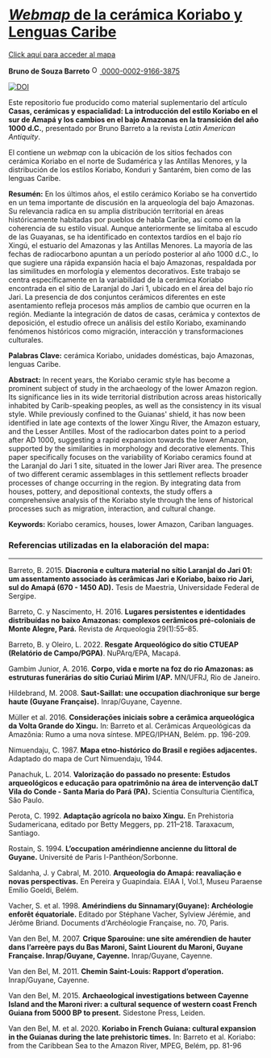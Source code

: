 # <a href="https://barretobrunosb.github.io/mapa-koriabo/">*Webmap* de la cerámica Koriabo y Lenguas Caribe</a>
<a href="https://barretobrunosb.github.io/mapa-koriabo/">Click aquí para acceder al mapa</a>

**Bruno de Souza Barreto** <a href="https://orcid.org/0000-0002-9166-3875">
<img alt="ORCID logo" src="https://info.orcid.org/wp-content/uploads/2019/11/orcid_16x16.png" width="16" height="16" />
0000-0002-9166-3875
</a>


[![DOI](https://zenodo.org/badge/670832047.svg)](https://zenodo.org/badge/latestdoi/670832047)

Este repositorio fue producido como material suplementario del artículo **Casas, cerámicas y espacialidad: La introducción del estilo Koriabo en el sur de Amapá y los cambios en el bajo Amazonas en la transición del año 1000 d.C.**, presentado por Bruno Barreto a la revista *Latin American Antiquity*.

El contiene un *webmap* con la ubicación de los sitios fechados con cerámica Koriabo en el norte de Sudamérica y las Antillas Menores, y la distribución de los estilos Koriabo, Konduri y Santarém, bien como de las lenguas Caribe.

**Resumén:** En los últimos años, el estilo cerámico Koriabo se ha convertido en un tema importante de discusión en la arqueología del bajo Amazonas. Su relevancia radica en su amplia distribución territorial en áreas históricamente habitadas por pueblos de habla Caribe, así como en la coherencia de su estilo visual. Aunque anteriormente se limitaba al escudo de las Guayanas, se ha identificado en contextos tardíos en el bajo río Xingú, el estuario del Amazonas y las Antillas Menores. La mayoría de las fechas de radiocarbono apuntan a un período posterior al año 1000 d.C., lo que sugiere una rápida expansión hacia el bajo Amazonas, respaldada por las similitudes en morfología y elementos decorativos. Este trabajo se centra específicamente en la variabilidad de la cerámica Koriabo encontrada en el sitio de Laranjal do Jari 1, ubicado en el área del bajo río Jari. La presencia de dos conjuntos cerámicos diferentes en este asentamiento refleja procesos más amplios de cambio que ocurren en la región. Mediante la integración de datos de casas, cerámica y contextos de deposición, el estudio ofrece un análisis del estilo Koriabo, examinando fenómenos históricos como migración, interacción y transformaciones culturales.

**Palabras Clave:** cerámica Koriabo, unidades domésticas, bajo Amazonas, lenguas Caribe.

**Abstract:** In recent years, the Koriabo ceramic style has become a prominent subject of study in the archaeology of the lower Amazon region. Its significance lies in its wide territorial distribution across areas historically inhabited by Carib-speaking peoples, as well as the consistency in its visual style. While previously confined to the Guianas' shield, it has now been identified in late age contexts of the lower Xingu River, the Amazon estuary, and the Lesser Antilles. Most of the radiocarbon dates point to a period after AD 1000, suggesting a rapid expansion towards the lower Amazon, supported by the similarities in morphology and decorative elements. This paper specifically focuses on the variability of Koriabo ceramics found at the Laranjal do Jari 1 site, situated in the lower Jari River area. The presence of two different ceramic assemblages in this settlement reflects broader processes of change occurring in the region. By integrating data from houses, pottery, and depositional contexts, the study offers a comprehensive analysis of the Koriabo style through the lens of historical processes such as migration, interaction, and cultural change.

**Keywords:** Koriabo ceramics, houses, lower Amazon, Cariban languages.


### **Referencias utilizadas en la elaboración del mapa:**
---------------------------------------------------------------------------------------------------------------------------------------------------------------------------------------------------------------

Barreto, B. 2015. **Diacronia e cultura material no sítio Laranjal do Jari 01: um assentamento associado às cerâmicas Jari e Koriabo, baixo rio Jari, sul do Amapá (670 - 1450 AD).** Tesis de Maestria, Universidade Federal de Sergipe.

Barreto, C. y Nascimento, H. 2016. **Lugares persistentes e identidades distribuídas no baixo Amazonas: complexos cerâmicos pré-coloniais de Monte Alegre, Pará.** Revista de Arqueologia 29(1):55–85.

Barreto, B. y Oleiro, L. 2022. **Resgate Arqueológico do sítio CTUEAP (Relatório de Campo/PGPA)**. NuPArq/EPA, Macapá.

Gambim Junior, A. 2016. **Corpo, vida e morte na foz do rio Amazonas: as estruturas funerárias do sítio Curiaú Mirim I/AP.** MN/UFRJ, Rio de Janeiro.

Hildebrand, M. 2008. **Saut-Saillat: une occupation diachronique sur berge haute (Guyane Française).** Inrap/Guyane, Cayenne.

Müller et al. 2016. **Considerações iniciais sobre a cerâmica arqueológica da Volta Grande do Xingu.** In: Barreto et al. Cerâmicas Arqueológicas da Amazônia: Rumo a uma nova síntese. MPEG/IPHAN, Belém. pp. 196-209.

Nimuendaju, C. 1987. **Mapa etno-histórico do Brasil e regiões adjacentes.** Adaptado do mapa de Curt Nimuendaju, 1944.

Panachuk, L. 2014. **Valorização do passado no presente: Estudos arqueológicos e educação para opatrimônio na área de intervenção daLT Vila do Conde - Santa Maria do Pará (PA).** Scientia Consulturia Científica, São Paulo.

Perota, C. 1992. **Adaptação agrícola no baixo Xingu.** En Prehistoria Sudamericana, editado por Betty Meggers, pp. 211–218. Taraxacum, Santiago.

Rostain, S. 1994. **L’occupation amérindienne ancienne du littoral de Guyane.** Université de Paris I-Panthéon/Sorbonne.

Saldanha, J. y Cabral, M. 2010. **Arqueologia do Amapá: reavaliação e novas perspectivas.** En Pereira y Guapindaia. EIAA I, Vol.1, Museu Paraense Emílio Goeldi, Belém.

Vacher, S. et al. 1998. **Amérindiens du Sinnamary(Guyane): Archéologie enforêt équatoriale.** Editado por Stéphane Vacher, Sylview Jérémie, and Jérôme Briand. Documents d'Archéologie Française, no. 70, Paris.

Van den Bel, M. 2007. **Crique Sparouine: une site amérendien de hauter dans l’arreère pays du Bas Maroni, Saint Liourent du Maroni, Guyane Française. Inrap/Guyane, Cayenne.** Inrap/Guyane, Cayenne.

Van den Bel, M. 2011. **Chemin Saint-Louis: Rapport d’operation.** Inrap/Guyane, Cayenne.

Van den Bel, M. 2015. **Archaeological investigations between Cayenne Island and the Maroni river: a cultural sequence of western coast French Guiana from 5000 BP to present.** Sidestone Press, Leiden.

Van den Bel, M. et al. 2020. **Koriabo in French Guiana: cultural expansion in the Guianas during the late prehistoric times.** In: Barreto et al. Koriabo: from the Caribbean Sea to the Amazon River, MPEG, Belém, pp. 81-96
